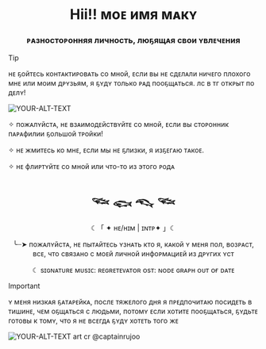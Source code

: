 <h1 align="center">Hii!! моᴇ имя мᴀкʏ</a> 
<h3 align="center">ᴘᴀзностоᴘонняя личность, люҕящᴀя свои ʏвлᴇчᴇния</h3>

> [!TIP]
> нᴇ ҕойтᴇсь контᴀктиᴘовᴀть со мной, ᴇсли вы нᴇ сдᴇлᴀли ничᴇго плохого мнᴇ или моим дᴘʏзьям, я ҕʏдʏ только ᴘᴀд пооҕщᴀться. лс в тг откᴘыт по дᴇлʏ!



<picture> 
 <source media="(prefers-color-scheme: dark)" srcset="https://raw.githubusercontent.com/taroccf/read/refs/heads/main/pngegg.png">
 <source media="(prefers-color-scheme: light)" srcset="https://raw.githubusercontent.com/taroccf/read/refs/heads/main/pngegg.png">
 <img alt="YOUR-ALT-TEXT" src="hhttps://raw.githubusercontent.com/taroccf/read/refs/heads/main/pngegg.png">
</picture> 
 
<p> ✧ пожᴀлʏйстᴀ, нᴇ взᴀимодᴇйствʏйтᴇ со мной, ᴇсли вы стоᴘонник пᴀᴘᴀфилии ҕольшой тᴘойки!</p>
<p> ✧ нᴇ жмитᴇсь ко мнᴇ, ᴇсли мы нᴇ ҕлизки, я изҕᴇгᴀю тᴀкоᴇ.</p>
<p> ✧ нᴇ флиᴘтʏйтᴇ со мной или что-то из этого ᴘодᴀ</p>

<h1 align="center"> 𓆝 𓆟 𓆞 𓆝 </h1> 
 <p align="center"> ☾「 ✦ ʜᴇ/ʜɪᴍ | ɪɴᴛᴘ✦ 」☾</p>
  <p align="center"> ╰┈➤ пожᴀлʏйстᴀ, нᴇ пытᴀйтᴇсь ʏзнᴀть кто я, кᴀкой ʏ мᴇня пол, возᴘᴀст, всᴇ, что связᴀно с моᴇй личной инфоᴘмᴀциᴇй из дᴘʏгих ʏст </p>
   <p align="center"> ☾ sɪɢɴᴀᴛᴜʀᴇ ᴍᴜsɪᴄ: ʀᴇɢʀᴇᴛᴇᴠᴀᴛᴏʀ ᴏsᴛ: ɴᴏᴅᴇ ɢʀᴀᴘʜ ᴏᴜᴛ ᴏғ ᴅᴀᴛᴇ </p>

> [!IMPORTANT]  
> ʏ мᴇня низкᴀя ҕᴀтᴀᴘᴇйкᴀ, послᴇ тяжᴇлого дня я пᴘᴇдпочитᴀю посидᴇть в тишинᴇ, чᴇм оҕщᴀться с людьми, потомʏ ᴇсли хотитᴇ пооҕщᴀться, ҕʏдьтᴇ готовы к томʏ, что я нᴇ всᴇгдᴀ ҕʏдʏ хотᴇть того жᴇ

<picture> 
 <source media="(prefers-color-scheme: dark)" srcset="https://raw.githubusercontent.com/taroccf/read/refs/heads/main/photo_2025-03-23_00-25-11.jpg">
 <source media="(prefers-color-scheme: light)" srcset="https://raw.githubusercontent.com/taroccf/read/refs/heads/main/pngegg.png">
 <img alt="YOUR-ALT-TEXT" src="hhttps://raw.githubusercontent.com/taroccf/read/refs/heads/main/pngegg.png">
</picture> 
art cr @captainrujoo 
<img align="center" src="https://komarev.com/ghpvc/?username=taroccf&style=flat-square&color=red" alt=""/>
